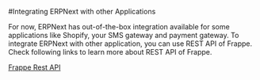 #Integrating ERPNext with other Applications

For now, ERPNext has out-of-the-box integration available for some applications like Shopify, your SMS gateway and payment gateway. To integrate ERPNext with other application, you can use REST API of Frappe. Check following links to learn more about REST API of Frappe.

[Frappe Rest API](https://frappe.io/docs/user/en/guides/integration/rest_api.html)

<!-- markdown -->